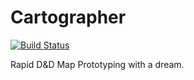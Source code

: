 # Cartographer

[![Build Status](https://travis-ci.org/geshafer/cartographer.svg?branch=master)](https://travis-ci.org/geshafer/cartographer)

Rapid D&D Map Prototyping with a dream.
